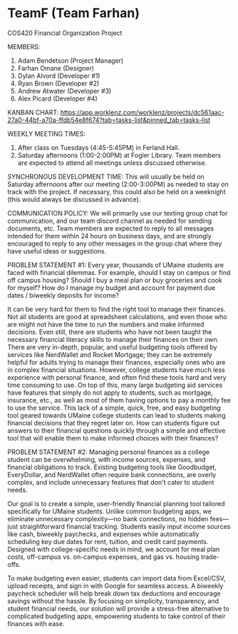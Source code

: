 # TeamF (Team Farhan)
COS420 Financial Organization Project

MEMBERS:
1) Adam Bendetson (Project Manager)
2) Farhan Omane (Designer)
3) Dylan Alvord (Developer #1)
4) Ryan Brown (Developer #2)
5) Andrew Atwater (Developer #3)
6) Alex Picard (Developer #4)

KANBAN CHART:
https://app.worklenz.com/worklenz/projects/dc561aac-27a0-44bf-a70a-ffdb54e8f674?tab=tasks-list&pinned_tab=tasks-list

WEEKLY MEETING TIMES: 
1) After class on Tuesdays (4:45-5:45PM) in Ferland Hall.
2) Saturday afternoons (1:00-2:00PM) at Fogler Library.
Team members are expected to attend all meetings unless discussed otherwise.

SYNCHRONOUS DEVELOPMENT TIME: This will usually be held on Saturday afternoons after our meeting (2:00-3:00PM) as needed to stay on track with the project. 
If necessary, this could also be held on a weeknight (this would always be discussed in advance). 

COMMUNICATION POLICY: 
We will primarily use our texting group chat for communication, and our team discord channel as needed for sending documents, etc.
Team members are expected to reply to all messages intended for them within 24 hours on business days, 
and are strongly encouraged to reply to any other messages in the group chat where they have useful ideas or suggestions. 

PROBLEM STATEMENT #1:
Every year, thousands of UMaine students are faced with financial dilemmas. For example, should I stay on campus or find off campus housing? Should I buy a meal plan or buy groceries and cook for myself? How do I manage my budget and account for payment due dates / biweekly deposits for income? 

It can be very hard for them to find the right tool to manage their finances. Not all students are good at spreadsheet calculations, and even those who are might not have the time to run the numbers and make informed decisions. Even still, there are students who have not been taught the necessary financial literacy skills to manage their finances on their own. There are very in-depth, popular, and useful budgeting tools offered by services like NerdWallet and Rocket Mortgage; they can be extremely helpful for adults trying to manage their finances, especially ones who are in complex financial situations. However, college students have much less experience with personal finance, and often find these tools hard and very time consuming to use. On top of this, many large budgeting aid services have features that simply do not apply to students, such as mortgage, insurance, etc., as well as most of them having options to pay a monthly fee to use the service. This lack of a simple, quick, free, and easy budgeting tool geared towards UMaine college students can lead to students making financial decisions that they regret later on. How can students figure out answers to their financial questions quickly through a simple and effective tool that will enable them to make informed choices with their finances?


PROBLEM STATEMENT #2: 
Managing personal finances as a college student can be overwhelming, with income sources, expenses, and financial obligations to track. Existing budgeting tools like Goodbudget, EveryDollar, and NerdWallet often require bank connections, are overly complex, and include unnecessary features that don't cater to student needs. 

Our goal is to create a simple, user-friendly financial planning tool tailored specifically for UMaine students. Unlike common budgeting apps, we eliminate unnecessary complexity—no bank connections, no hidden fees—just straightforward financial tracking. Students easily input income sources like cash, biweekly paychecks, and expenses while automatically scheduling key due dates for rent, tuition, and credit card payments. Designed with college-specific needs in mind, we account for meal plan costs, off-campus vs. on-campus expenses, and gas vs. housing trade-offs. 

To make budgeting even easier, students can import data from Excel/CSV, upload receipts, and sign in with Google for seamless access. A biweekly paycheck scheduler will help break down tax deductions and encourage savings without the hassle. By focusing on simplicity, transparency, and student financial needs, our solution will provide a stress-free alternative to complicated budgeting apps, empowering students to take control of their finances with ease.

